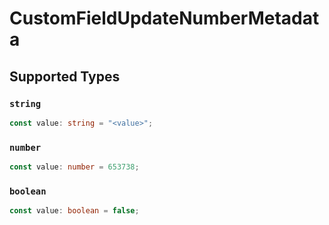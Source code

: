# CustomFieldUpdateNumberMetadata


## Supported Types

### `string`

```typescript
const value: string = "<value>";
```

### `number`

```typescript
const value: number = 653738;
```

### `boolean`

```typescript
const value: boolean = false;
```

